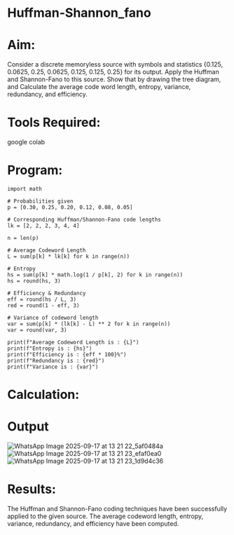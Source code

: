# Huffman-Shannon_fano
# Aim:
Consider a discrete memoryless source with symbols and statistics {0.125, 0.0625, 0.25, 0.0625, 0.125, 0.125, 0.25} for its output. 
Apply the Huffman and Shannon-Fano to this source. 
Show that by drawing the tree diagram, and 
Calculate the average code word length, entropy, variance, redundancy, and efficiency.
# Tools Required:
google colab
# Program:
```
import math

# Probabilities given
p = [0.30, 0.25, 0.20, 0.12, 0.08, 0.05]

# Corresponding Huffman/Shannon-Fano code lengths
lk = [2, 2, 2, 3, 4, 4]

n = len(p)

# Average Codeword Length
L = sum(p[k] * lk[k] for k in range(n))

# Entropy
hs = sum(p[k] * math.log(1 / p[k], 2) for k in range(n))
hs = round(hs, 3)

# Efficiency & Redundancy
eff = round(hs / L, 3)
red = round(1 - eff, 3)

# Variance of codeword length
var = sum(p[k] * (lk[k] - L) ** 2 for k in range(n))
var = round(var, 3)

print(f"Average Codeword Length is : {L}")
print(f"Entropy is : {hs}")
print(f"Efficiency is : {eff * 100}%")
print(f"Redundancy is : {red}")
print(f"Variance is : {var}")
```
# Calculation:


# Output
![WhatsApp Image 2025-09-17 at 13 21 22_5af0484a](https://github.com/user-attachments/assets/12c2aaa7-1f37-41e7-9a8b-efbc22b2caff)
![WhatsApp Image 2025-09-17 at 13 21 23_efaf0ea0](https://github.com/user-attachments/assets/0961be26-3cd2-4ef0-8aa1-819236598886)
![WhatsApp Image 2025-09-17 at 13 21 23_1d9d4c36](https://github.com/user-attachments/assets/e655d112-fc64-4923-bfa5-49827f099f24)

# Results:
The Huffman and Shannon-Fano coding techniques have been successfully applied to the given source. The average codeword length, entropy, variance, redundancy, and efficiency have been computed.



